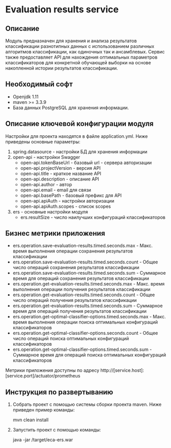 Evaluation results service
========================================

Описание
----------------------------------------
   Модуль предназначен для хранения и анализа результатов классификации разнотипных данных с использованием 
различных алгоритмов классификации, как одиночных так и ансамблевых. Сервис также предоставляет API для 
нахождения оптимальных параметров классификаторов для конкретной обучающей выборки на основе накопленной 
истории результатов классификации.


Необходимый софт
----------------------------------------
* Openjdk 1.11
* maven >= 3.3.9
* База данных PostgreSQL для хранения информации.

Описание ключевой конфигурации модуля
----------------------------------------
Настройки для проекта находятся в файле application.yml. Ниже приведены основные параметры:
1) spring.datasource - настройки БД для хранения информации
2) open-api - настройки Swagger
   * open-api.tokenBaseUrl - базовый url - сервера авторизации
   * open-api.projectVersion - версия API
   * open-api.title - краткое название API
   * open-api.description - описание API
   * open-api.author - автор
   * open-api.email - email для связи
   * open-api.basePath - базовый префикс для API
   * open-api.apiAuth - настройки авторизации
   * open-api.apiAuth.scopes - список scopes
3) ers - основные настройки модуля
    * ers.resultSize - число наилучших конфигураций классификаторов

Бизнес метрики приложения
----------------------------------------
* ers.operation.save-evaluation-results.timed.seconds.max - Макс. время выполнения операции сохранения результатов классификации
* ers.operation.save-evaluation-results.timed.seconds.count - Общее число операций сохранения результатов классификации
* ers.operation.save-evaluation-results.timed.seconds.sum - Суммарное время для операций сохранения результатов классификации
* ers.operation.get-evaluation-results.timed.seconds.max - Макс. время выполнения операции получения результатов классификации
* ers.operation.get-evaluation-results.timed.seconds.count - Общее число операций получения результатов классификации
* ers.operation.get-evaluation-results.timed.seconds.sum - Суммарное время для операций получения результатов классификации
* ers.operation.get-optimal-classifier-options.timed.seconds.max - Макс. время выполнения операции поиска оптимальных конфигураций классификаторов
* ers.operation.get-optimal-classifier-options.seconds.count - Общее число операций поиска оптимальных конфигураций классификаторов
* ers.operation.get-optimal-classifier-options.timed.seconds.sum - Суммарное время для операций поиска оптимальных конфигураций классификаторов

Метрики приложения доступны по адресу http://[service.host]:[service.port]/actuator/prometheus

Инструкция по развертыванию
----------------------------------------
   
1. Собрать проект с помощью системы сборки проекта maven. Ниже приведен пример команды:

   mvn clean install
   
2. Запустить проект с помощью команды:

    java -jar /target/eca-ers.war

